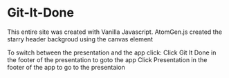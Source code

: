 # Git-It-Done


This entire site was created with Vanilla Javascript. 
AtomGen.js created the starry header backgroud using the canvas element

To switch between the presentation and the app click:
Click Git It Done in the footer of the presentation to goto the app
Click Presentation  in the footer of the app to go to the presentaion
